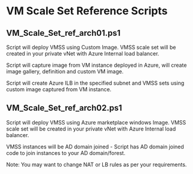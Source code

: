 # VM Scale Set Reference Scripts

## VM_Scale_Set_ref_arch01.ps1 

Script will deploy VMSS using Custom Image. VMSS scale set will be created in your private vNet with Azure Internal load balancer.

Script will capture image from VM instance deployed in Azure, will create image gallery, definition and custom VM image.

Script will create Azure ILB in the specified subnet and VMSS sets using custom image captured from VM instance.

## VM_Scale_Set_ref_arch02.ps1

Script will deploy VMSS using Azure marketplace windows Image. VMSS scale set will be created in your private vNet with Azure Internal load balancer.

VMSS instances will be AD domain joined - Script has AD domain joined code to join instances to your AD domain/forest.

Note: You may want to change NAT or LB rules as per your requirements.